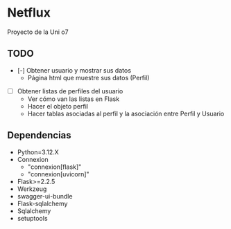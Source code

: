 # Netflux
Proyecto de la Uni o7

## TODO
- [-] Obtener usuario y mostrar sus datos
    - Página html que muestre sus datos (Perfil)

- [ ] Obtener listas de perfiles del usuario
    - Ver cómo van las listas en Flask
    - Hacer el objeto perfil
    - Hacer tablas asociadas al perfil y la asociación entre Perfil y Usuario

## Dependencias
- Python=3.12.X
- Connexion
  - "connexion[flask]"
  - "connexion[uvicorn]"
- Flask>=2.2.5
- Werkzeug
- swagger-ui-bundle
- Flask-sqlalchemy
- Sqlalchemy
- setuptools
